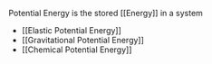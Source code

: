 Potential Energy is the stored [[Energy]] in a system
- [[Elastic Potential Energy]]
- [[Gravitational Potential Energy]]
- [[Chemical Potential Energy]]